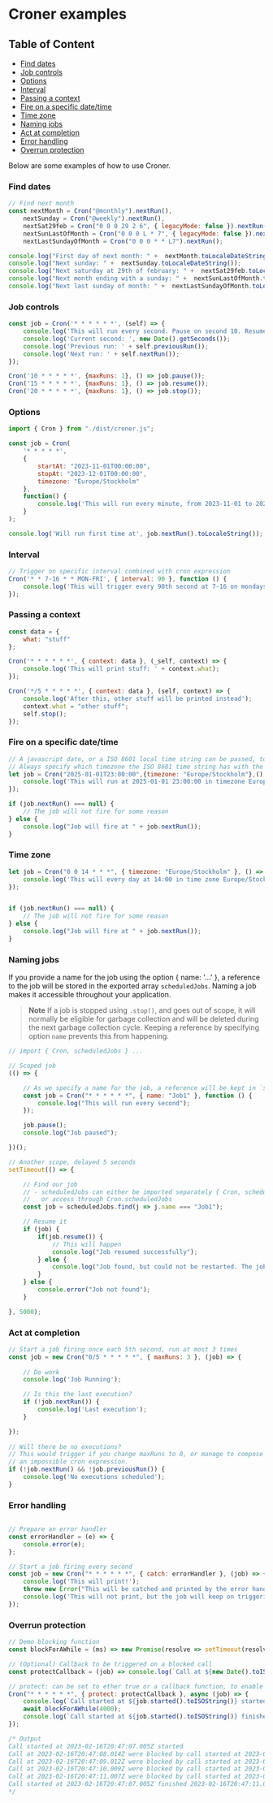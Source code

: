 # Croner examples

## Table of Content

*  [Find dates](#find-dates)
*  [Job controls](#job-controls)
*  [Options](#options)
*  [Interval](#interval)
*  [Passing a context](#passing-a-context)
*  [Fire on a specific date/time](#fire-on-a-specific-datetime)
*  [Time zone](#time-zone)
*  [Naming jobs](#naming-jobs)
*  [Act at completion](#act-at-completion)
*  [Error handling](#error-handling)
*  [Overrun protection](#over-run-protection)

Below are some examples of how to use Croner.

### Find dates
```javascript
// Find next month
const nextMonth = Cron("@monthly").nextRun(),
	nextSunday = Cron("@weekly").nextRun(),
	nextSat29feb = Cron("0 0 0 29 2 6", { legacyMode: false }).nextRun(),
	nextSunLastOfMonth = Cron("0 0 0 L * 7", { legacyMode: false }).nextRun(),
    nextLastSundayOfMonth = Cron("0 0 0 * * L7").nextRun();

console.log("First day of next month: " +  nextMonth.toLocaleDateString());
console.log("Next sunday: " +  nextSunday.toLocaleDateString());
console.log("Next saturday at 29th of february: " +  nextSat29feb.toLocaleDateString());  // 2048-02-29
console.log("Next month ending with a sunday: " +  nextSunLastOfMonth.toLocaleDateString());
console.log("Next last sunday of month: " +  nextLastSundayOfMonth.toLocaleDateString());
```

### Job controls
```javascript
const job = Cron('* * * * * *', (self) => {
	console.log('This will run every second. Pause on second 10. Resume on 15. And quit on 20.');
	console.log('Current second: ', new Date().getSeconds());
	console.log('Previous run: ' + self.previousRun());
	console.log('Next run: ' + self.nextRun());
});

Cron('10 * * * * *', {maxRuns: 1}, () => job.pause());
Cron('15 * * * * *', {maxRuns: 1}, () => job.resume());
Cron('20 * * * * *', {maxRuns: 1}, () => job.stop());
```

### Options
```javascript
import { Cron } from "./dist/croner.js";

const job = Cron(
	'* * * * *', 
	{
		startAt: "2023-11-01T00:00:00", 
		stopAt: "2023-12-01T00:00:00",
		timezone: "Europe/Stockholm"
	},
	function() {
		console.log('This will run every minute, from 2023-11-01 to 2023-12-01 00:00:00');
	}
);

console.log('Will run first time at', job.nextRun().toLocaleString());
```

### Interval
```javascript
// Trigger on specific interval combined with cron expression
Cron('* * 7-16 * * MON-FRI', { interval: 90 }, function () {
	console.log('This will trigger every 90th second at 7-16 on mondays to fridays.');
});
```

### Passing a context
```javascript
const data = {
	what: "stuff"
};

Cron('* * * * * *', { context: data }, (_self, context) => {
	console.log('This will print stuff: ' + context.what);
});

Cron('*/5 * * * * *', { context: data }, (self, context) => {
	console.log('After this, other stuff will be printed instead');
	context.what = "other stuff";
	self.stop();
});
```

### Fire on a specific date/time
```javascript
// A javascript date, or a ISO 8601 local time string can be passed, to fire a function once. 
// Always specify which timezone the ISO 8601 time string has with the timezone option.
let job = Cron("2025-01-01T23:00:00",{timezone: "Europe/Stockholm"},() => {
	console.log('This will run at 2025-01-01 23:00:00 in timezone Europe/Stockholm');
});

if (job.nextRun() === null) {
	// The job will not fire for some reason
} else {
	console.log("Job will fire at " + job.nextRun());
}
```

### Time zone
```javascript
let job = Cron("0 0 14 * * *", { timezone: "Europe/Stockholm" }, () => {
	console.log('This will every day at 14:00 in time zone Europe/Stockholm');
});


if (job.nextRun() === null) {
	// The job will not fire for some reason
} else {
	console.log("Job will fire at " + job.nextRun());
}
```

### Naming jobs

If you provide a name for the job using the option { name: '...' }, a reference to the job will be stored in the exported array `scheduledJobs`. Naming a job makes it accessible throughout your application.

> **Note**
> If a job is stopped using `.stop()`, and goes out of scope, it will normally be eligible for garbage collection and will be deleted during the next garbage collection cycle. Keeping a reference by specifying option `name` prevents this from happening.


```javascript
// import { Cron, scheduledJobs } ...

// Scoped job
(() => {

	// As we specify a name for the job, a reference will be kept in `scheduledJobs`
	const job = Cron("* * * * * *", { name: "Job1" }, function () {
		console.log("This will run every second");
	});

	job.pause();
	console.log("Job paused");

})();

// Another scope, delayed 5 seconds
setTimeout(() => {

	// Find our job
	// - scheduledJobs can either be imported separately { Cron, scheduledJobs }
	//   or access through Cron.scheduledJobs
	const job = scheduledJobs.find(j => j.name === "Job1");

	// Resume it
	if (job) {
		if(job.resume()) {
			// This will happen
			console.log("Job resumed successfully");
		} else {
			console.log("Job found, but could not be restarted. The job were probably stopped using `.stop()` which prevents resuming.");
		}
	} else {
		console.error("Job not found");
	}

}, 5000);

```

### Act at completion

```javascript
// Start a job firing once each 5th second, run at most 3 times
const job = new Cron("0/5 * * * * *", { maxRuns: 3 }, (job) => {
    
    // Do work
    console.log('Job Running');

    // Is this the last execution?
    if (!job.nextRun()) {
        console.log('Last execution');
    }

});
 
// Will there be no executions? 
// This would trigger if you change maxRuns to 0, or manage to compose 
// an impossible cron expression.
if (!job.nextRun() && !job.previousRun()) {
    console.log('No executions scheduled');
}
```

### Error handling

```javascript

// Prepare an error handler
const errorHandler = (e) => {
	console.error(e);
};

// Start a job firing every second
const job = new Cron("* * * * * *", { catch: errorHandler }, (job) => {
	console.log('This will print!');
	throw new Error("This will be catched and printed by the error handler");
	console.log('This will not print, but the job will keep on triggering');
});

```

### Overrun protection

```javascript
// Demo blocking function
const blockForAWhile = (ms) => new Promise(resolve => setTimeout(resolve, ms));

// (Optional) Callback to be triggered on a blocked call
const protectCallback = (job) => console.log(`Call at ${new Date().toISOString()} were blocked by call started at ${job.started().toISOString()}`);

// protect: can be set to ether true or a callback function, to enable over-run protection
Cron("* * * * * *", { protect: protectCallback }, async (job) => {
    console.log(`Call started at ${job.started().toISOString()} started`);
    await blockForAWhile(4000);
    console.log(`Call started at ${job.started().toISOString()} finished ${new Date().toISOString()}`);
});

/* Output
Call started at 2023-02-16T20:47:07.005Z started
Call at 2023-02-16T20:47:08.014Z were blocked by call started at 2023-02-16T20:47:07.005Z
Call at 2023-02-16T20:47:09.012Z were blocked by call started at 2023-02-16T20:47:07.005Z
Call at 2023-02-16T20:47:10.009Z were blocked by call started at 2023-02-16T20:47:07.005Z
Call at 2023-02-16T20:47:11.007Z were blocked by call started at 2023-02-16T20:47:07.005Z
Call started at 2023-02-16T20:47:07.005Z finished 2023-02-16T20:47:11.039Z
*/
```